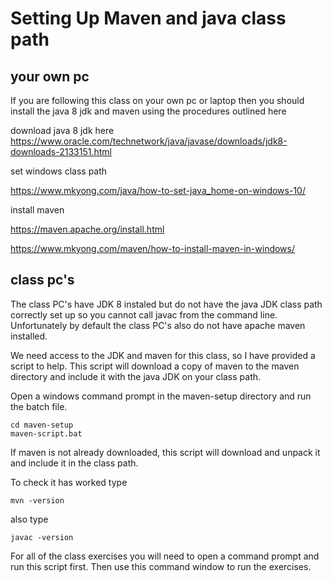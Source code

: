 # Setting Up Maven and java class path

## your own pc
If you are following this class on your own pc or laptop then you should install the java 8 jdk and maven using the procedures outlined here

download java 8 jdk here 
https://www.oracle.com/technetwork/java/javase/downloads/jdk8-downloads-2133151.html

set windows class path

https://www.mkyong.com/java/how-to-set-java_home-on-windows-10/

install maven

https://maven.apache.org/install.html

https://www.mkyong.com/maven/how-to-install-maven-in-windows/


## class pc's

The class PC's have JDK 8 instaled but do not have the java JDK class path correctly set up so you cannot call javac from the command line. Unfortunately by default the class PC's also do not have apache maven installed. 

We need access to the JDK and maven for this class, so I have provided a script to help.
This script will download a copy of maven to the maven directory and include it with the java JDK on your class path.

Open a windows command prompt in the maven-setup directory and run the batch file.

```
cd maven-setup
maven-script.bat
```
If maven is not already downloaded, this script will download and unpack it and include it in the class path.

To check it has worked type 
```
mvn -version
```
also type 
```
javac -version
```
For all of the class exercises you will need to open a command prompt and run this script first. 
Then use this command window to run the exercises. 
